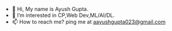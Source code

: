 - 👋 Hi, My name is Ayush Gupta.
- 👀 I’m interested in CP,Web Dev,ML/AI/DL.
- 📫 How to reach me? ping me at aayushgupta023@gmail.com

<!---
Ayush17112002/Ayush17112002 is a ✨ special ✨ repository because its `README.md` (this file) appears on your GitHub profile.
You can click the Preview link to take a look at your changes.
--->
